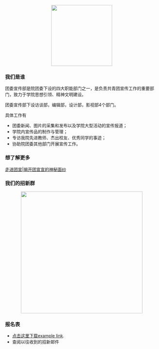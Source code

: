 <div align="center"><img width="auto" height="200" src="https://MeganGid.github.io/Welcome/logo.jpg"/></div>

### 我们是谁

团委宣传部是院团委下设的四大职能部门之一，是负责共青团宣传工作的重要部门，致力于学院思想引领、精神文明建设。

团委宣传部下设访谈部，编辑部，设计部，影视部4个部门。

具体工作有
- 团委新闻、图片的采集和发布以及学院大型活动的宣传报道；
- 学院内宣传品的制作与管理；
- 专访我院先进教师、杰出校友、优秀同学的事迹；
- 协助院团委其他部门开展宣传工作。

### 想了解更多

[走进团宣|揭开团宣宣的神秘面纱](https://mp.weixin.qq.com/s/aj2sJo273P0qGkKzBlNL3g)

### 我们的招新群

<div align="center"><img width="400" height="auto" src="https://MeganGid.github.io/Welcome/微信图片_20191013124337.jpg"/></div>

### 报名表

 - [点击这里下载example link](https://raw.githubusercontent.com/MeganGid/Welcome/master/%E5%8C%97%E4%BA%AC%E4%BA%A4%E9%80%9A%E5%A4%A7%E5%AD%A6%E7%90%86%E5%AD%A6%E9%99%A2%E5%9B%A2%E5%A7%94%E8%81%8C%E8%83%BD%E9%83%A8%E9%97%A8%E5%B9%B2%E4%BA%8B%E7%94%B3%E8%AF%B7%E8%A1%A8.docx "报名表"). 
 - 查阅以往收到的招新邮件
